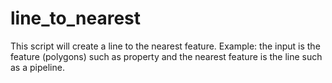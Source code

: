 # line_to_nearest
This script will create a line to the nearest feature. Example: the input is the feature (polygons) such as property and the nearest feature is the line such as a pipeline.
